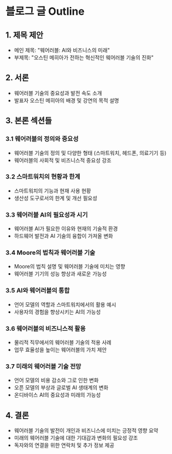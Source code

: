 # 블로그 글 Outline

## 1. 제목 제안
- 메인 제목: "웨어러블: AI와 비즈니스의 미래"
- 부제목: "오스틴 메히아가 전하는 혁신적인 웨어러블 기술의 진화"

## 2. 서론
- 웨어러블 기술의 중요성과 발전 속도 소개
- 발표자 오스틴 메히아의 배경 및 강연의 목적 설명

## 3. 본론 섹션들
### 3.1 웨어러블의 정의와 중요성
- 웨어러블 기술의 정의 및 다양한 형태 (스마트워치, 헤드폰, 의료기기 등)
- 웨어러블의 사회적 및 비즈니스적 중요성 강조

### 3.2 스마트워치의 현황과 한계
- 스마트워치의 기능과 현재 사용 현황
- 생산성 도구로서의 한계 및 개선 필요성

### 3.3 웨어러블 AI의 필요성과 시기
- 웨어러블 AI가 필요한 이유와 현재의 기술적 환경
- 하드웨어 발전과 AI 기술의 융합이 가져올 변화

### 3.4 Moore의 법칙과 웨어러블 기술
- Moore의 법칙 설명 및 웨어러블 기술에 미치는 영향
- 웨어러블 기기의 성능 향상과 새로운 가능성

### 3.5 AI와 웨어러블의 통합
- 언어 모델의 역할과 스마트워치에서의 활용 예시
- 사용자의 경험을 향상시키는 AI의 가능성

### 3.6 웨어러블의 비즈니스적 활용
- 물리적 직무에서의 웨어러블 기술의 적용 사례
- 업무 효율성을 높이는 웨어러블의 가치 제안

### 3.7 미래의 웨어러블 기술 전망
- 언어 모델의 비용 감소와 그로 인한 변화
- 오픈 모델의 부상과 글로벌 AI 생태계의 변화
- 온디바이스 AI의 중요성과 미래의 가능성

## 4. 결론
- 웨어러블 기술의 발전이 개인과 비즈니스에 미치는 긍정적 영향 요약
- 미래의 웨어러블 기술에 대한 기대감과 변화의 필요성 강조
- 독자와의 연결을 위한 연락처 및 추가 정보 제공